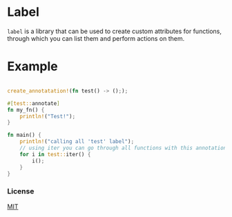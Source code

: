 
# Label

`label` is a library that can be used to create custom attributes for functions, through which you can list them and perform actions on them.

# Example

```rust

create_annotatation!(fn test() -> (););

#[test::annotate]
fn my_fn() {
    println!("Test!");
}

fn main() {
    println!("calling all 'test' label");
    // using iter you can go through all functions with this annotation.
    for i in test::iter() {
        i();
    }
}

```

### License

[MIT](./LICENSE)
